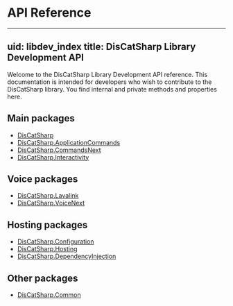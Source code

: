 # API Reference
---
uid: libdev_index
title: DisCatSharp Library Development API
---

Welcome to the DisCatSharp Library Development API reference.
This documentation is intended for developers who wish to contribute to the DisCatSharp library.
You find internal and private methods and properties here.

## Main packages
- [DisCatSharp](xref:libdev_discatsharp_index)
- [DisCatSharp.ApplicationCommands](xref:libdev_discatsharp_applicationcommands_index)
- [DisCatSharp.CommandsNext](xref:libdev_discatsharp_commandsnext_index)
- [DisCatSharp.Interactivity](xref:libdev_discatsharp_interactivity_index)

## Voice packages
- [DisCatSharp.Lavalink](xref:libdev_discatsharp_lavalink_index)
- [DisCatSharp.VoiceNext](xref:libdev_discatsharp_voicenext_index)

## Hosting packages
- [DisCatSharp.Configuration](xref:libdev_discatsharp_configuration_index)
- [DisCatSharp.Hosting](xref:libdev_discatsharp_hosting_index)
- [DisCatSharp.DependencyInjection](xref:libdev_discatsharp_hosting_dependencyinjection_index)

## Other packages
- [DisCatSharp.Common](xref:libdev_discatsharp_common_index)
